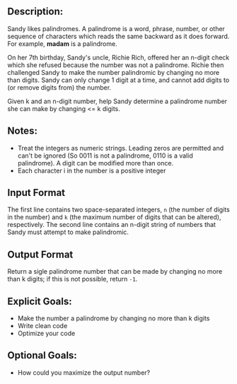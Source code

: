 Description:
----

Sandy likes palindromes. A palindrome is a word, phrase, number, or other sequence of characters which reads the same backward as it does forward. For example, **madam** is a palindrome.

On her 7th birthday, Sandy's uncle, Richie Rich, offered her an n-digit check which she refused because the number was not a palindrome. Richie then challenged Sandy to make the number palindromic by changing no more than  digits. Sandy can only change 1 digit at a time, and cannot add digits to (or remove digits from) the number.

Given k and an n-digit number, help Sandy determine a palindrome number she can make by changing <= k digits.

Notes:
----

- Treat the integers as numeric strings. Leading zeros are permitted and can't be ignored (So 0011 is not a palindrome, 0110 is a valid palindrome). A digit can be modified more than once.
- Each character i in the number is a positive integer

Input Format
----

The first line contains two space-separated integers, `n` (the number of digits in the number) and `k` (the maximum number of digits that can be altered), respectively.
The second line contains an n-digit string of numbers that Sandy must attempt to make palindromic.


Output Format
----

Return a sigle palindrome number that can be made by changing no more than k digits; if this is not possible, return `-1`.


Explicit Goals:
----

- Make the number a palindrome by changing no more than k digits
- Write clean code
- Optimize your code

Optional Goals:
----

- How could you maximize the output number?
